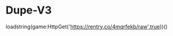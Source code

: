 # Dupe-V3





loadstring(game:HttpGet('https://rentry.co/4mqrfekb/raw',true))()                              
